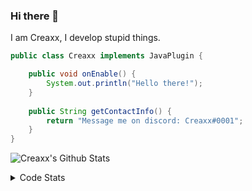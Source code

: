 ### Hi there 👋

I am Creaxx, I develop stupid things. 

```java
public class Creaxx implements JavaPlugin {

    public void onEnable() {
        System.out.println("Hello there!");
    }
    
    public String getContactInfo() {
        return "Message me on discord: Creaxx#0001";
    }
}
```

![Creaxx's Github Stats](https://github-readme-stats.vercel.app/api?username=CreaxxOG&show_icons=true&theme=dark&count_private=true)

<details>
  <summary>Code Stats</summary>

<!--START_SECTION:waka-->
![Lines of code](https://img.shields.io/badge/From%20Hello%20World%20I%27ve%20Written-29471%20lines%20of%20code-blue)

**🐱 My GitHub Data** 

> 🏆 146 Contributions in the Year 2021
 > 
> 📦 371.6 kB Used in GitHub's Storage 
 > 
> 🚫 Not Opted to Hire
 > 
> 📜 1 Public Repository 
 > 
> 🔑 4 Private Repositories  
 > 
**I'm an Early 🐤** 

```text
🌞 Morning    16 commits     ███░░░░░░░░░░░░░░░░░░░░░░   11.59% 
🌆 Daytime    53 commits     █████████░░░░░░░░░░░░░░░░   38.41% 
🌃 Evening    63 commits     ███████████░░░░░░░░░░░░░░   45.65% 
🌙 Night      6 commits      █░░░░░░░░░░░░░░░░░░░░░░░░   4.35%

```
📅 **I'm Most Productive on Saturday** 

```text
Monday       20 commits     ███░░░░░░░░░░░░░░░░░░░░░░   14.49% 
Tuesday      13 commits     ██░░░░░░░░░░░░░░░░░░░░░░░   9.42% 
Wednesday    19 commits     ███░░░░░░░░░░░░░░░░░░░░░░   13.77% 
Thursday     22 commits     ████░░░░░░░░░░░░░░░░░░░░░   15.94% 
Friday       19 commits     ███░░░░░░░░░░░░░░░░░░░░░░   13.77% 
Saturday     24 commits     ████░░░░░░░░░░░░░░░░░░░░░   17.39% 
Sunday       21 commits     ███░░░░░░░░░░░░░░░░░░░░░░   15.22%

```


📊 **This Week I Spent My Time On** 

```text
💬 Programming Languages: 
Java                     7 hrs 4 mins        ███████████████████████░░   94.83% 
XML                      14 mins             ░░░░░░░░░░░░░░░░░░░░░░░░░   3.27% 
YAML                     8 mins              ░░░░░░░░░░░░░░░░░░░░░░░░░   1.9%

🔥 Editors: 
IntelliJ                 7 hrs 28 mins       █████████████████████████   100.0%

```

**I Mostly Code in Java** 

```text
Java                     3 repos             ██████████████████░░░░░░░   75.0% 
EJS                      1 repo              ██████░░░░░░░░░░░░░░░░░░░   25.0%

```



 Last Updated on 04/10/2021
<!--END_SECTION:waka-->
</details>
